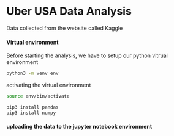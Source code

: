 # Uber USA Data Analysis

Data collected from the website called Kaggle

#### Virtual environment

Before starting the analysis, we have to setup our python vitrual environment

```bash
python3 -m venv env
```

activating the virtual environment

```bash
source env/bin/activate
```

```bash
pip3 install pandas
pip3 install numpy
```

#### uploading the data to the jupyter notebook environment


